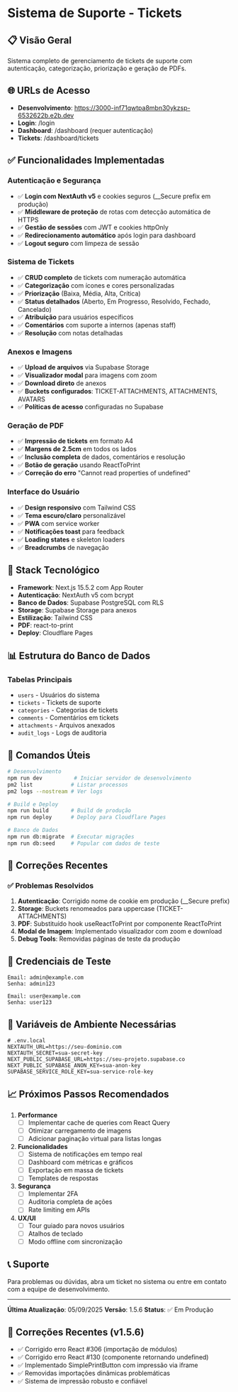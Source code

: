 # Sistema de Suporte - Tickets

## 📋 Visão Geral
Sistema completo de gerenciamento de tickets de suporte com autenticação, categorização, priorização e geração de PDFs.

## 🌐 URLs de Acesso
- **Desenvolvimento**: https://3000-inf71qwtpa8mbn30ykzsp-6532622b.e2b.dev
- **Login**: /login
- **Dashboard**: /dashboard (requer autenticação)
- **Tickets**: /dashboard/tickets

## ✅ Funcionalidades Implementadas

### Autenticação e Segurança
- ✅ **Login com NextAuth v5** e cookies seguros (__Secure prefix em produção)
- ✅ **Middleware de proteção** de rotas com detecção automática de HTTPS
- ✅ **Gestão de sessões** com JWT e cookies httpOnly
- ✅ **Redirecionamento automático** após login para dashboard
- ✅ **Logout seguro** com limpeza de sessão

### Sistema de Tickets
- ✅ **CRUD completo** de tickets com numeração automática
- ✅ **Categorização** com ícones e cores personalizadas
- ✅ **Priorização** (Baixa, Média, Alta, Crítica)
- ✅ **Status detalhados** (Aberto, Em Progresso, Resolvido, Fechado, Cancelado)
- ✅ **Atribuição** para usuários específicos
- ✅ **Comentários** com suporte a internos (apenas staff)
- ✅ **Resolução** com notas detalhadas

### Anexos e Imagens
- ✅ **Upload de arquivos** via Supabase Storage
- ✅ **Visualizador modal** para imagens com zoom
- ✅ **Download direto** de anexos
- ✅ **Buckets configurados**: TICKET-ATTACHMENTS, ATTACHMENTS, AVATARS
- ✅ **Políticas de acesso** configuradas no Supabase

### Geração de PDF
- ✅ **Impressão de tickets** em formato A4
- ✅ **Margens de 2.5cm** em todos os lados
- ✅ **Inclusão completa** de dados, comentários e resolução
- ✅ **Botão de geração** usando ReactToPrint
- ✅ **Correção do erro** "Cannot read properties of undefined"

### Interface do Usuário
- ✅ **Design responsivo** com Tailwind CSS
- ✅ **Tema escuro/claro** personalizável
- ✅ **PWA** com service worker
- ✅ **Notificações toast** para feedback
- ✅ **Loading states** e skeleton loaders
- ✅ **Breadcrumbs** de navegação

## 🔧 Stack Tecnológico
- **Framework**: Next.js 15.5.2 com App Router
- **Autenticação**: NextAuth v5 com bcrypt
- **Banco de Dados**: Supabase PostgreSQL com RLS
- **Storage**: Supabase Storage para anexos
- **Estilização**: Tailwind CSS
- **PDF**: react-to-print
- **Deploy**: Cloudflare Pages

## 📊 Estrutura do Banco de Dados

### Tabelas Principais
- `users` - Usuários do sistema
- `tickets` - Tickets de suporte
- `categories` - Categorias de tickets
- `comments` - Comentários em tickets
- `attachments` - Arquivos anexados
- `audit_logs` - Logs de auditoria

## 🚀 Comandos Úteis

```bash
# Desenvolvimento
npm run dev          # Iniciar servidor de desenvolvimento
pm2 list            # Listar processos
pm2 logs --nostream # Ver logs

# Build e Deploy
npm run build       # Build de produção
npm run deploy      # Deploy para Cloudflare Pages

# Banco de Dados
npm run db:migrate  # Executar migrações
npm run db:seed     # Popular com dados de teste
```

## 🐛 Correções Recentes

### ✅ Problemas Resolvidos
1. **Autenticação**: Corrigido nome de cookie em produção (__Secure prefix)
2. **Storage**: Buckets renomeados para uppercase (TICKET-ATTACHMENTS)
3. **PDF**: Substituído hook useReactToPrint por componente ReactToPrint
4. **Modal de Imagem**: Implementado visualizador com zoom e download
5. **Debug Tools**: Removidas páginas de teste da produção

## 📝 Credenciais de Teste
```
Email: admin@example.com
Senha: admin123

Email: user@example.com  
Senha: user123
```

## 🔐 Variáveis de Ambiente Necessárias
```env
# .env.local
NEXTAUTH_URL=https://seu-dominio.com
NEXTAUTH_SECRET=sua-secret-key
NEXT_PUBLIC_SUPABASE_URL=https://seu-projeto.supabase.co
NEXT_PUBLIC_SUPABASE_ANON_KEY=sua-anon-key
SUPABASE_SERVICE_ROLE_KEY=sua-service-role-key
```

## 📈 Próximos Passos Recomendados

1. **Performance**
   - [ ] Implementar cache de queries com React Query
   - [ ] Otimizar carregamento de imagens
   - [ ] Adicionar paginação virtual para listas longas

2. **Funcionalidades**
   - [ ] Sistema de notificações em tempo real
   - [ ] Dashboard com métricas e gráficos
   - [ ] Exportação em massa de tickets
   - [ ] Templates de respostas

3. **Segurança**
   - [ ] Implementar 2FA
   - [ ] Auditoria completa de ações
   - [ ] Rate limiting em APIs

4. **UX/UI**
   - [ ] Tour guiado para novos usuários
   - [ ] Atalhos de teclado
   - [ ] Modo offline com sincronização

## 📞 Suporte
Para problemas ou dúvidas, abra um ticket no sistema ou entre em contato com a equipe de desenvolvimento.

---

**Última Atualização**: 05/09/2025
**Versão**: 1.5.6
**Status**: ✅ Em Produção

## 🔧 Correções Recentes (v1.5.6)
- ✅ Corrigido erro React #306 (importação de módulos)
- ✅ Corrigido erro React #130 (componente retornando undefined)
- ✅ Implementado SimplePrintButton com impressão via iframe
- ✅ Removidas importações dinâmicas problemáticas
- ✅ Sistema de impressão robusto e confiável
